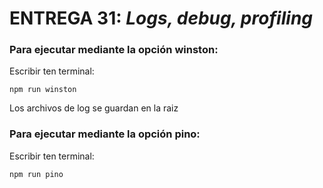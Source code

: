# ENTREGA 31: _Logs, debug, profiling_

### Para ejecutar mediante la opción winston:
Escribir ten terminal:

```
npm run winston
```

Los archivos de log se guardan en la raiz

### Para ejecutar mediante la opción pino:
Escribir ten terminal:

```
npm run pino
```